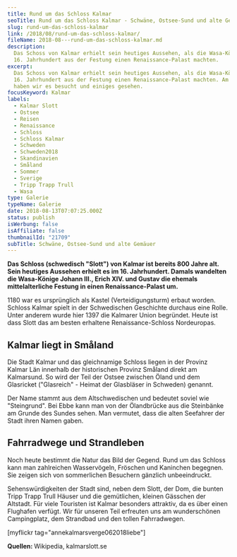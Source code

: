 ```yaml
---
title: Rund um das Schloss Kalmar
seoTitle: Rund um das Schloss Kalmar - Schwäne, Ostsee-Sund und alte Gemäuer
slug: rund-um-das-schloss-kalmar
link: /2018/08/rund-um-das-schloss-kalmar/
fileName: 2018-08---rund-um-das-schloss-kalmar.md
description:
  Das Schoss von Kalmar erhielt sein heutiges Aussehen, als die Wasa-Könige im
  16. Jahrhundert aus der Festung einen Renaissance-Palast machten.
excerpt:
  Das Schoss von Kalmar erhielt sein heutiges Aussehen, als die Wasa-Könige im
  16. Jahrhundert aus der Festung einen Renaissance-Palast machten. Am 21. Juni
  haben wir es besucht und einiges gesehen.
focusKeyword: Kalmar
labels:
  - Kalmar Slott
  - Ostsee
  - Reisen
  - Renaissance
  - Schloss
  - Schloss Kalmar
  - Schweden
  - Schweden2018
  - Skandinavien
  - Småland
  - Sommer
  - Sverige
  - Tripp Trapp Trull
  - Wasa
type: Galerie
typeName: Galerie
date: 2018-08-13T07:07:25.000Z
status: publish
isWerbung: false
isAffiliate: false
thumbnailId: "21709"
subTitle: Schwäne, Ostsee-Sund und alte Gemäuer
---
```


<strong>Das Schloss (schwedisch "Slott") von Kalmar ist bereits 800 Jahre alt.
Sein heutiges Aussehen erhielt es im 16. Jahrhundert. Damals wandelten die
Wasa-Könige Johann III., Erich XIV. und Gustav die ehemals mittelalterliche
Festung in einen Renaissance-Palast um.</strong>

1180 war es ursprünglich als Kastel (Verteidigungsturm) erbaut worden. Schloss
Kalmar spielt in der Schwedischen Geschichte durchaus eine Rolle. Unter anderem
wurde hier 1397 die Kalmarer Union begründet. Heute ist dass Slott das am besten
erhaltene Renaissance-Schloss Nordeuropas.

## Kalmar liegt in Småland

Die Stadt Kalmar und das gleichnamige Schloss liegen in der Provinz Kalmar Län
innerhalb der historischen Provinz Småland direkt am Kalmarsund. So wird der
Teil der Ostsee zwischen Öland und dem Glasricket ("Glasreich" - Heimat der
Glasbläser in Schweden) genannt.

Der Name stammt aus dem Altschwedischen und bedeutet soviel wie "Steingrund".
Bei Ebbe kann man von der Ölandbrücke aus die Steinbänke am Grunde des Sundes
sehen. Man vermutet, dass die alten Seefahrer der Stadt ihren Namen gaben.

## Fahrradwege und Strandleben

Noch heute bestimmt die Natur das Bild der Gegend. Rund um das Schloss kann man
zahlreichen Wasservögeln, Fröschen und Kaninchen begegnen. Sie zeigen sich von
sommerlichen Besuchern gänzlich unbeeindruckt.

Sehenswürdigkeiten der Stadt sind, neben dem Slott, der Dom, die bunten Tripp
Trapp Trull Häuser und die gemütlichen, kleinen Gässchen der Altstadt. Für viele
Touristen ist Kalmar besonders attraktiv, da es über einen Flughafen verfügt.
Wir für unseren Teil erfreuten uns am wunderschönen Campingplatz, dem Strandbad
und den tollen Fahrradwegen.

[myflickr tag="annekalmarsverge062018liebe"]

<strong>Quellen: </strong>Wikipedia, kalmarslott.se
